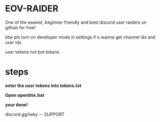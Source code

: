 # EOV-RAIDER
One of the easiest, beginner friendly and best discord user raiders on github for free!

btw pls turn on developer mode in settings if u wanna get channel ids and user ids

user tokens not bot tokens

# steps

**enter the user tokens into tokens.txt**

**Open openthis.bat**

**your done!**

discord.gg/lwky -- SUPPORT
